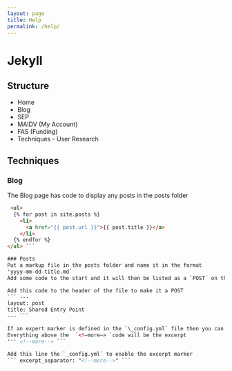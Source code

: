 ```yaml
---
layout: page
title: Help
permalink: /help/
---
```


# Jekyll

## Structure
- Home
- Blog
- SEP
- MAIDV (My Account)
- FAS (Funding)
- Techniques - User Research




## Techniques
### Blog
The Blog page has code to display any posts in the posts folder
```html
 <ul>
  {% for post in site.posts %}
    <li>
      <a href="{{ post.url }}">{{ post.title }}</a>
    </li>
  {% endfor %}
</ul> ```

### Posts
Put a markup file in the posts folder and name it in the format 
'yyyy-mm-dd-title.md`
Add some code to the start and it will then be listed as a `POST` on the `BLOG` page

Add this code to the header of the file to make it a POST 
``` ---
layout: post
title: Shared Entry Point
--- ```

If an expert marker is defined in the `\_config.yml` file then you can mark a section of the post as the excerpt. 
Everything above the  `<!—more—> `code will be the excerpt
''' <!--more--> ```

Add this line the `_config.yml` to enable the excerpt marker
``` excerpt_separator: "<!--more-->" ```


